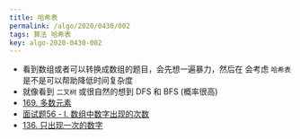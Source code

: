 ```yaml
---
title: 哈希表
permalink: /algo/2020/0430/002
tags: 算法 哈希表
key: algo-2020-0430-002
---
```


- 看到数组或者可以转换成数组的题目，会先想一遍暴力，然后在 会考虑 `哈希表` 是不是可以帮助降低时间复杂度
- 就像看到 `二叉树` 或很自然的想到 DFS 和 BFS (概率很高)
- [169. 多数元素](/leetcode/2020/0325/010)
- [面试题56 - I. 数组中数字出现的次数](/leetcode/2020/0428/028/04)
- [136. 只出现一次的数字](/leetcode/2020/0428/028/03)
